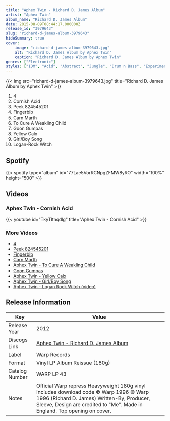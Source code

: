 ```yaml
---
title: "Aphex Twin - Richard D. James Album"
artist: "Aphex Twin"
album_name: "Richard D. James Album"
date: 2015-08-09T08:44:17.000000Z
release_id: "3979643"
slug: "richard-d-james-album-3979643"
hideSummary: true
cover:
    image: "richard-d-james-album-3979643.jpg"
    alt: "Richard D. James Album by Aphex Twin"
    caption: "Richard D. James Album by Aphex Twin"
genres: ["Electronic"]
styles: ["IDM", "Acid", "Abstract", "Jungle", "Drum n Bass", "Experimental"]
---
```


{{< img src="richard-d-james-album-3979643.jpg" title="Richard D. James Album by Aphex Twin" >}}

<!-- section break -->

1. 4
2. Cornish Acid
3. Peek 824545201
4. Fingerbib
5. Carn Marth
6. To Cure A Weakling Child
7. Goon Gumpas
8. Yellow Calx
9. Girl/Boy Song
10. Logan-Rock Witch

<!-- section break -->


## Spotify
{{< spotify type="album" id="77Lae5VorRCNpgZFMW8yRO" width="100%" height="500" >}}



## Videos
### Aphex Twin - Cornish Acid
{{< youtube id="TkyTltnqdlg" title="Aphex Twin - Cornish Acid" >}}<br>

### More Videos

- [4](https://www.youtube.com/watch?v=7WAa3tY6cfo)
- [Peek 824545201](https://www.youtube.com/watch?v=JVKCw_qlSvo)
- [Fingerbib](https://www.youtube.com/watch?v=v3-KGSuJy_s)
- [Carn Marth](https://www.youtube.com/watch?v=Pb2HJsYvjaw)
- [Aphex Twin - To Cure A Weakling Child](https://www.youtube.com/watch?v=pugC5qZ_SXU)
- [Goon Gumpas](https://www.youtube.com/watch?v=NMYIVsdGfoo)
- [Aphex Twin - Yellow Calx](https://www.youtube.com/watch?v=2dHKh-Nu1oU)
- [Aphex Twin - Girl/Boy Song](https://www.youtube.com/watch?v=mkxz3nU5vOI)
- [Aphex Twin - Logan Rock Witch (video)](https://www.youtube.com/watch?v=vycZbHX-Fq0)


## Release Information
|  Key           | Value                                                |
| ---------------| ---------------------------------------------------- |
| Release Year   | 2012                                   |
| Discogs Link   | [Aphex Twin - Richard D. James Album](https://www.discogs.com/release/3979643-Aphex-Twin-Richard-D-James-Album) |
| Label          | Warp Records |
| Format         | Vinyl LP Album Reissue (180g) |
| Catalog Number | WARP LP 43 |
| Notes | Official Warp repress Heavyweight 180g vinyl Includes download code  ℗ Warp 1996 © Warp 1996 (Richard D. James)  Written-By, Producer, Sleeve, Design are credited to "Me".  Made in England.  Top opening on cover. |